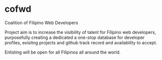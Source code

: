 # cofwd
Coalition of Filipino Web Developers

Project aim is to increase the visibility of talent for Filipino web developers, purposefully creating a dedicated a one-stop database for developer profiles, exisitng projects and github track record and availability to accept. 

Enlisting will be open for all Filipinos all around the world.


